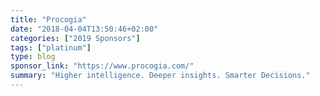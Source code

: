 ```yaml
---
title: "Procogia"
date: "2018-04-04T13:50:46+02:00"
categories: ["2019 Sponsors"]
tags: ["platinum"]
type: blog
sponsor_link: "https://www.procogia.com/"
summary: "Higher intelligence. Deeper insights. Smarter Decisions."
---
```


